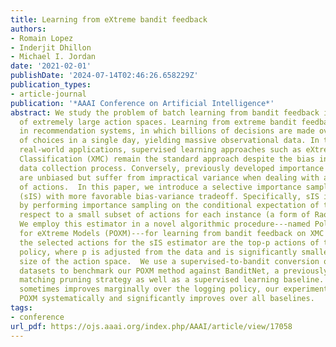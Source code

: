 ```yaml
---
title: Learning from eXtreme bandit feedback
authors:
- Romain Lopez
- Inderjit Dhillon
- Michael I. Jordan
date: '2021-02-01'
publishDate: '2024-07-14T02:46:26.658229Z'
publication_types:
- article-journal
publication: '*AAAI Conference on Artificial Intelligence*'
abstract: We study the problem of batch learning from bandit feedback in the setting
  of extremely large action spaces. Learning from extreme bandit feedback is ubiquitous
  in recommendation systems, in which billions of decisions are made over millions
  of choices in a single day, yielding massive observational data. In these large-scale
  real-world applications, supervised learning approaches such as eXtreme Multi-label
  Classification (XMC) remain the standard approach despite the bias inherent in the
  data collection process. Conversely, previously developed importance sampling approaches
  are unbiased but suffer from impractical variance when dealing with a large number
  of actions.  In this paper, we introduce a selective importance sampling estimator
  (sIS) with more favorable bias-variance tradeoff. Specifically, sIS is obtained
  by performing importance sampling on the conditional expectation of the reward with
  respect to a small subset of actions for each instance (a form of Rao-Blackwellization).
  We employ this estimator in a novel algorithmic procedure---named Policy Optimization
  for eXtreme Models (POXM)---for learning from bandit feedback on XMC tasks. In POXM,
  the selected actions for the sIS estimator are the top-p actions of the logging
  policy, where p is adjusted from the data and is significantly smaller than the
  size of the action space.  We use a supervised-to-bandit conversion on three XMC
  datasets to benchmark our POXM method against BanditNet, a previously applied partial
  matching pruning strategy as well as a supervised learning baseline. Whereas BanditNet
  sometimes improves marginally over the logging policy, our experiments show that
  POXM systematically and significantly improves over all baselines.
tags:
- conference
url_pdf: https://ojs.aaai.org/index.php/AAAI/article/view/17058
---
```


